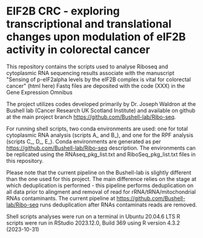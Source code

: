 # EIF2B CRC - exploring transcriptional and translational changes upon modulation of eIF2B activity in colorectal cancer

This repository contains the scripts used to analyse Riboseq and cytoplasmic RNA sequencing results associate with the manuscript "Sensing of p-eIF2alpha levels by the eIF2B complex is vital for colorectal cancer" (html here)
Fastq files are deposited with the code (XXX) in the Gene Expression Omnibus

The project utilizes codes developed primarily by Dr. Joseph Waldron at the Bushell lab (Cancer Research UK Scotland Institute) and available on github at the main project branch https://github.com/Bushell-lab/Ribo-seq.

For running shell scripts, two conda environments are used: one for total cytoplasmic RNA analysis (scripts A_ and B_), and one for the RPF analysis (scripts C_, D_, E_).
Conda environments are generated as per https://github.com/Bushell-lab/Ribo-seq description.
The environments can be replicated using the RNAseq_pkg_list.txt and RiboSeq_pkg_list.txt files in this repository.

Please note that the current pipeline on the Bushell-lab is slightly different than the one used for this project.
The main difference relies on the stage at which deduplication is performed - this pipeline performs deduplication on all data prior to alingment and removal of read for rRNA/tRNA/mitochondrial RNAs contaminants. The current pipeline at https://github.com/Bushell-lab/Ribo-seq runs deduplication after RNAs contaminats reads are removed.

Shell scripts analyses were run on a terminal in Ubuntu 20.04.6 LTS
R scripts were run in RStudio 2023.12.0, Build 369 using R version 4.3.2 (2023-10-31)  
